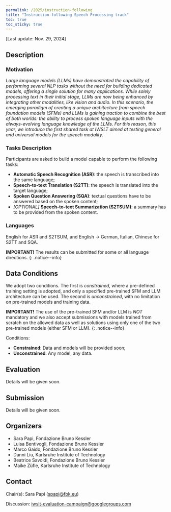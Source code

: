 ```yaml
---
permalink: /2025/instruction-following
title: "Instruction-following Speech Processing track"
toc: true
toc_sticky: true
---
```


<!--
Markdown notes: comments can be formed as in this example;
bulleted lines start with a - ;
if you want to have a line break either put a blank line in between the text or leave two spaces at the end of the line
-->

[Last update: Nov. 29, 2024]

## Description

<!-- Description the task, the languages, and the type of data -->
### Motivation
*Large language models (LLMs) have demonstrated the capability of performing several NLP tasks without the need for building 
dedicated models, offering a single solution for many applications.
While solely processing text in their initial stage, LLMs are now being enhanced by integrating 
other modalities, like vision and audio. 
In this scenario, the emerging paradigm of creating a unique architecture from speech foundation models (SFMs) and LLMs 
is gaining traction to combine the best of both worlds: the ability to process spoken language inputs with the 
always-evolving language knowledge of the LLMs. 
For this reason, this year, we introduce the first shared task at IWSLT aimed at testing general and universal models 
for the speech modality.*

### Tasks Description
Participants are asked to build a model capable to perform the following tasks:
* **Automatic Speech Recognition (ASR)**: the speech is transcribed into the same language;
* **Speech-to-text Translation (S2TT)**: the speech is translated into the target language;
* **Spoken Question Answering (SQA)**: textual questions have to be answered based on the spoken content;
* *[OPTIONAL]* **Speech-to-text Summarization (S2TSUM)**: a summary has to be provided from the spoken content.

### Languages
English for ASR and S2TSUM, and English -> German, Italian, Chinese for S2TT and SQA.

**IMPORTANT!** The results can be submitted for some or all language directions.
{: .notice--info}

## Data Conditions

We adopt two conditions. The first is *constrained*, where a pre-defined training setting is adopted, and only a specified pre-trained SFM and LLM architecture can be used. The second is *unconstrained*, with no limitation on pre-trained models and training data.

**IMPORTANT!** The use of the pre-trained SFM and/or LLM is *NOT* mandatory and we also accept submissions with models trained from scratch on the allowed data as well as solutions using only one of the two pre-trained models (either SFM or LLM).
{: .notice--info}

Conditions:
* **Constrained**: Data and models will be provided soon;
* **Unconstrained**: Any model, any data.

<!-- Details description of the data and links to download -->


## Evaluation

<!-- Description of metrics used for evaluation, what the official ranking is based on, links to evaluation scripts -->
Details will be given soon.


## Submission

<!-- Description of expected submission format and submission instructions -->

Details will be given soon.


## Organizers

<!-- List of organizers' names and affiliations -->
* Sara Papi, Fondazione Bruno Kessler
* Luisa Bentivogli, Fondazione Bruno Kessler
* Marco Gaido, Fondazione Bruno Kessler
* Danni Liu, Karlsruhe Institute of Technology
* Beatrice Savoldi, Fondazione Bruno Kessler
* Maike Züfle, Karlsruhe Institute of Technology

## Contact

<!-- Add chair(s) and their contact info, as well as standard google group -->
Chair(s): Sara Papi (<spapi@fbk.eu>)

Discussion: <iwslt-evaluation-campaign@googlegroups.com>
